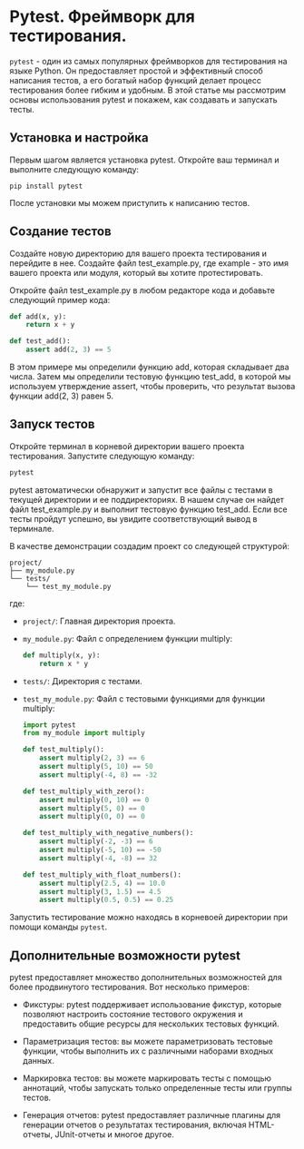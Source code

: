 
# Pytest. Фреймворк для тестирования.

`pytest` - один из самых популярных фреймворков для тестирования на языке Python. Он предоставляет простой и эффективный способ написания тестов, а его богатый набор функций делает процесс тестирования более гибким и удобным. В этой статье мы рассмотрим основы использования pytest и покажем, как создавать и запускать тесты.

## Установка и настройка

Первым шагом является установка pytest. Откройте ваш терминал и выполните следующую команду:

```
pip install pytest
```

После установки мы можем приступить к написанию тестов.

## Создание тестов

Создайте новую директорию для вашего проекта тестирования и перейдите в нее.
Создайте файл test_example.py, где example - это имя вашего проекта или модуля, который вы хотите протестировать.

Откройте файл test_example.py в любом редакторе кода и добавьте следующий пример кода:

```python
def add(x, y):
    return x + y

def test_add():
    assert add(2, 3) == 5
```

В этом примере мы определили функцию add, которая складывает два числа. Затем мы определили тестовую функцию test_add, в которой мы используем утверждение assert, чтобы проверить, что результат вызова функции add(2, 3) равен 5.

## Запуск тестов

Откройте терминал в корневой директории вашего проекта тестирования.
Запустите следующую команду:

```python
pytest
```

pytest автоматически обнаружит и запустит все файлы с тестами в текущей директории и ее поддиректориях. В нашем случае он найдет файл test_example.py и выполнит тестовую функцию test_add. Если все тесты пройдут успешно, вы увидите соответствующий вывод в терминале.

В качестве демонстрации создадим проект со следующей структурой:

```
project/
├── my_module.py
└── tests/
    └── test_my_module.py
```

где:

- `project/`: Главная директория проекта.

- `my_module.py`: Файл с определением функции multiply:

    ```python
    def multiply(x, y):
        return x * y
    ```
    
- `tests/`: Директория с тестами.

- `test_my_module.py`: Файл с тестовыми функциями для функции multiply:

    ```python
    import pytest
    from my_module import multiply

    def test_multiply():
        assert multiply(2, 3) == 6
        assert multiply(5, 10) == 50
        assert multiply(-4, 8) == -32

    def test_multiply_with_zero():
        assert multiply(0, 10) == 0
        assert multiply(5, 0) == 0
        assert multiply(0, 0) == 0

    def test_multiply_with_negative_numbers():
        assert multiply(-2, -3) == 6
        assert multiply(-5, 10) == -50
        assert multiply(-4, -8) == 32

    def test_multiply_with_float_numbers():
        assert multiply(2.5, 4) == 10.0
        assert multiply(3, 1.5) == 4.5
        assert multiply(0.5, 0.5) == 0.25
    ```

Запустить тестирование можно находясь в корневоей директории при помощи команды `pytest`.



## Дополнительные возможности pytest

pytest предоставляет множество дополнительных возможностей для более продвинутого тестирования. Вот несколько примеров:

- Фикстуры: pytest поддерживает использование фикстур, которые позволяют настроить состояние тестового окружения и предоставить общие ресурсы для нескольких тестовых функций.

- Параметризация тестов: вы можете параметризовать тестовые функции, чтобы выполнить их с различными наборами входных данных.

- Маркировка тестов: вы можете маркировать тесты с помощью аннотаций, чтобы запускать только определенные тесты или группы тестов.

- Генерация отчетов: pytest предоставляет различные плагины для генерации отчетов о результатах тестирования, включая HTML-отчеты, JUnit-отчеты и многое другое.
